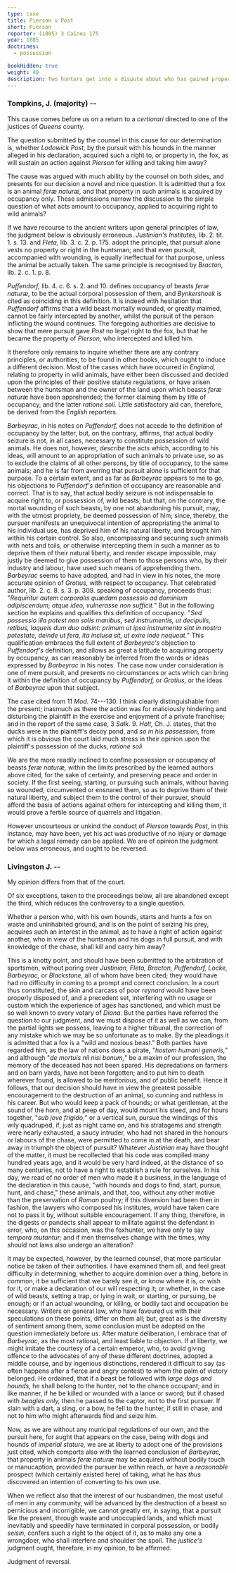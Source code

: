 ```yaml
---
type: case
title: Pierson v Post
short: Pierson
reporter: (1805) 3 Caines 175 
year: 1805
doctrines: 
  - possession

bookHidden: true
weight: 40
description: Two hunters get into a dispute about who has gained property in a fox in the course of a hunt, addressing the basic question of what is required in this context to establish possession. 
---
```


### Tompkins, J. (majority) -- 

This cause comes before us on a return to a *certiorari* directed to one
of the justices of *Queens* county.  
  
The question submitted by the counsel in this cause for our
determination is, whether *Lodowick Post,* by the pursuit with his
hounds in the manner alleged in his declaration, acquired such a right
to, or property in, the fox, as will sustain an action against *Pierson*
for killing and taking him away?  
  
The cause was argued with much ability by the counsel on both sides, and
presents for our decision a novel and nice question. It is admitted that
a fox is an animal *feræ naturæ,* and that property in such animals is
acquired by occupancy only. These admissions narrow the discussion to
the simple question of what acts amount to occupancy, applied to
acquiring right to wild animals?  
  
If we have recourse to the ancient writers upon general principles of
law, the judgment below is obviously erroneous. *Justinian\'s
Institutes,* lib. 2. tit. 1. s. 13. and *Fleta,* lib. 3. c. 2. p. 175.
adopt the principle, that pursuit alone vests no property or right in
the huntsman; and that even pursuit, accompanied with wounding, is
equally ineffectual for that purpose, unless the animal be actually
taken. The same principle is recognised by *Bracton,* lib. 2. c. 1. p.
8.  
  
*Puffendorf,* lib. 4. c. 6. s. 2. and 10. defines occupancy of beasts
*feræ naturæ,* to be the actual corporal possession of them, and
*Bynkershoek* is cited as coinciding in this definition. It is indeed
with hesitation that *Puffendorf* affirms that a wild beast mortally
wounded, or greatly maimed, cannot be fairly intercepted by another,
whilst the pursuit of the person inflicting the wound
continues. The foregoing authorities are decisive to show that mere
pursuit gave *Post* no legal right to the fox, but that he became the
property of *Pierson,* who intercepted and killed him.  
  
It therefore only remains to inquire whether there are any contrary
principles, or authorities, to be found in other books, which ought to
induce a different decision. Most of the cases which have occurred in
*England,* relating to property in wild animals, have either been
discussed and decided upon the principles of their positive statute
regulations, or have arisen between the huntsman and the owner of the
land upon which beasts *feræ naturæ* have been apprehended; the former
claiming them by title of occupancy, and the latter *ratione soli.*
Little satisfactory aid can, therefore, be derived from the *English*
reporters.  
  
*Barbeyrac,* in his notes on *Puffendorf,* does not accede to the
definition of occupancy by the latter, but, on the contrary, affirms,
that actual bodily seizure is not, in all cases, necessary to constitute
possession of wild animals. He does not, however, *describe* the acts
which, according to his ideas, will amount to an appropriation of such
animals to private use, so as to exclude the claims of all other
persons, by title of occupancy, to the same animals; and he is far from
averring that pursuit alone is sufficient for that purpose. To a certain
extent, and as far as *Barbeyrac* appears to me to go, his objections to
*Puffendorf\'s* definition of occupancy are reasonable and correct. That
is to say, that actual bodily seizure is not indispensable to acquire
right to, or possession of, wild beasts; but that, on the contrary, the
mortal wounding of such beasts, by one not abandoning his pursuit, may,
with the utmost propriety, be deemed possession of him; since, thereby,
the pursuer manifests an unequivocal intention of appropriating the
animal to his individual use, has deprived him of his natural liberty,
and brought him within his certain control. So also, encompassing and
securing such animals with nets and toils, or otherwise intercepting
them in such a manner as to deprive them of their natural liberty, and
render escape impossible, may justly be deemed to give possession of
them to those persons who, by their industry and labour, have used such
means of apprehending them. *Barbeyrac* seems to have adopted, and had
in view in his notes, the more accurate opinion of *Grotius,*
with respect to occupancy. That celebrated author, lib. 2. c. 8. s. 3.
p. 309. speaking of occupancy, proceeds thus: \"*Requiritur autem
corporalis quædam possessio ad dominium adipiscendum; atque ideo,
vulnerasse non sufficit.*\" But in the following section he explains and
qualifies this definition of occupancy: \"*Sed possessio illa potest non
solis manibus, sed instrumentis, ut decipulis, retibus, laqueis dum duo
adsint: primum ut ipsa instrumenta sint in nostra potestate, deinde ut
fera, ita inclusa sit, ut exire inde nequeat.*\" This qualification
embraces the full extent of *Barbeyrac\'s* objection to *Puffendorf\'s*
definition, and allows as great a latitude to acquiring property by
occupancy, as can reasonably be inferred from the words or ideas
expressed by *Barbeyrac* in his notes. The case now under consideration
is one of mere pursuit, and presents no circumstances or acts which can
bring it within the definition of occupancy by *Puffendorf,* or
*Grotius,* or the ideas of *Barbeyrac* upon that subject.  
  
The case cited from 11 *Mod.* 74---130. I think clearly distinguishable
from the present; inasmuch as there the action was for maliciously
hindering and disturbing the plaintiff in the exercise and enjoyment of
a private franchise; and in the report of the same case, 3 *Salk.* 9.
*Holt,* Ch. J. states, that the ducks were in the plaintiff\'s decoy
pond, and *so in his possession,* from which it is obvious the court
laid much stress in their opinion upon the plaintiff\'s possession of
the ducks, *ratione soli.*  
  
We are the more readily inclined to confine possession or occupancy of
beasts *feræ naturæ,* within the limits prescribed by the learned
authors above cited, for the sake of certainty, and preserving peace and
order in society. If the first seeing, starting, or pursuing such
animals, without having so wounded, circumvented or ensnared them, so as
to deprive them of their natural liberty, and subject them to the
control of their pursuer, should afford the basis of actions against
others for intercepting and killing them, it would prove a fertile
source of quarrels and litigation.  
  
However uncourteous or unkind the conduct of *Pierson* towards *Post,*
in this instance, may have been, yet his act was productive of no injury
or damage for which a legal remedy can be applied. We are of
opinion the judgment below was erroneous, and ought to be reversed.  

### Livingston J. --

My opinion differs from that of the court.  

Of six exceptions, taken to the proceedings below, all are abandoned
except the third, which reduces the controversy to a single question.  
  
Whether a person who, with his own hounds, starts and hunts a fox on
waste and uninhabited ground, and is on the point of seizing his prey,
acquires such an interest in the animal, as to have a right of action
against another, who in view of the huntsman and his dogs in full
pursuit, and with knowledge of the chase, shall kill and carry him
away?  
  
This is a knotty point, and should have been submitted to the
arbitration of sportsmen, without poring over *Justinian, Fleta,
Bracton, Puffendorf, Locke, Barbeyrac,* or *Blackstone,* all of whom
have been cited; they would have had no difficulty in coming to a prompt
and correct conclusion. In a court thus constituted, the skin and
carcass of poor *reynard* would have been properly disposed of, and a
precedent set, interfering with no usage or custom which the experience
of ages has sanctioned, and which must be so well known to every votary
of *Diana.* But the parties have referred the question to our judgment,
and we must dispose of it as well as we can, from the partial lights we
possess, leaving to a higher tribunal, the correction of any mistake
which we may be so unfortunate as to make. By the pleadings it is
admitted that a fox is a \"wild and noxious beast.\" Both parties have
regarded him, as the law of nations does a pirate, \"*hostem humani
generis,*\" and although \"*de mortuis nil nisi bonum,*\" be a maxim of
our profession, the memory of the deceased has not been spared. His
depredations on farmers and on barn yards, have not been forgotten; and
to put him to death wherever found, is allowed to be meritorious, and of
public benefit. Hence it follows, that our decision should have in view
the greatest possible encouragement to the destruction of an animal, so
cunning and ruthless in his career. But who would keep a pack of hounds;
or what gentleman, at the sound of the horn, and at peep of day, would
mount his steed, and for hours together, \"*sub jove
frigido,*\" or a vertical sun, pursue the windings of this wily
quadruped, if, just as night came on, and his stratagems and strength
were nearly exhausted, a saucy intruder, who had not shared in the
honours or labours of the chase, were permitted to come in at the death,
and bear away in triumph the object of pursuit? Whatever *Justinian* may
have thought of the matter, it must be recollected that his code was
compiled many hundred years ago, and it would be very hard indeed, at
the distance of so many centuries, not to have a right to establish a
rule for ourselves. In his day, we read of no order of men who made it a
business, in the language of the declaration in this cause, \"with
hounds and dogs to find, start, pursue, hunt, and chase,\" these
animals, and that, too, without any other motive than the preservation
of *Roman* poultry; if this diversion had been then in fashion, the
lawyers who composed his institutes, would have taken care not to pass
it by, without suitable encouragement. If any thing, therefore, in the
digests or pandects shall appear to militate against the defendant in
error, who, on this occasion, was the foxhunter, we have only to say
*tempora mutantur;* and if men themselves change with the times, why
should not laws also undergo an alteration?  
  
It may be expected, however, by the learned counsel, that more
particular notice be taken of their authorities. I have examined them
all, and feel great difficulty in determining, whether to acquire
dominion over a thing, before in common, it be sufficient that we barely
see it, or know where it is, or wish for it, or make a declaration of
our will respecting it; or whether, in the case of wild beasts, setting
a trap, or lying in wait, or starting, or pursuing, be enough; or if an
actual wounding, or killing, or bodily tact and occupation be necessary.
Writers on general law, who have favoured us with their speculations on
these points, differ on them all; but, great as is the diversity of
sentiment among them, some conclusion must be adopted on the question
immediately before us. After mature deliberation, I embrace that of
*Barbeyrac,* as the most rational, and least liable to objection. If at
liberty, we might imitate the courtesy of a certain emperor, who, to
avoid giving offence to the advocates of any of these
different doctrines, adopted a middle course, and by ingenious
distinctions, rendered it difficult to say (as often happens after a
fierce and angry contest) to whom the palm of victory belonged. He
ordained, that if a beast be followed with *large dogs and hounds,* he
shall belong to the hunter, not to the chance occupant; and in like
manner, if he be killed or wounded with a lance or sword; but if chased
with *beagles only,* then he passed to the captor, not to the first
pursuer. If slain with a dart, a sling, or a bow, he fell to the hunter,
if still in chase, and not to him who might afterwards find and seize
him.  
  
Now, as we are without any municipal regulations of our own, and the
pursuit here, for aught that appears on the case, being with dogs and
hounds of *imperial stature,* we are at liberty to adopt one of the
provisions just cited, which comports also with the learned conclusion
of *Barbeyrac,* that property in animals *feræ naturæ* may be acquired
without bodily touch or manucaption, provided the pursuer be within
reach, or have a *reasonable* prospect (which certainly existed here) of
taking, what he has *thus* discovered an intention of converting to his
own use.  
  
When we reflect also that the interest of our husbandmen, the most
useful of men in any community, will be advanced by the destruction of a
beast so pernicious and incorrigible, we cannot greatly err, in saying,
that a pursuit like the present, through waste and unoccupied lands, and
which must inevitably and speedily have terminated in corporal
possession, or bodily *seisin,* confers such a right to the object of
it, as to make any one a wrongdoer, who shall interfere and shoulder the
spoil. The *justice\'s* judgment ought, therefore, in my opinion, to be
affirmed.  
  
Judgment of reversal.  